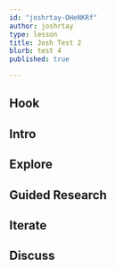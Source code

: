 ```yaml
---
id: "joshrtay-OHeNKRf"
author: joshrtay
type: lesson
title: Josh Test 2
blurb: test 4
published: true

---
```


## Hook
<!-- -->
## Intro
<!-- -->
## Explore
<!-- -->
## Guided Research
<!-- -->
## Iterate
<!-- -->
## Discuss
